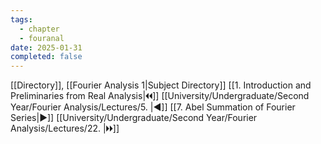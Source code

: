 ```yaml
---
tags:
  - chapter
  - fouranal
date: 2025-01-31
completed: false
---
```

[[Directory]], [[Fourier Analysis 1|Subject Directory]]
[[1. Introduction and Preliminaries from Real Analysis|🞀🞀]] [[University/Undergraduate/Second Year/Fourier Analysis/Lectures/5. |◀]] [[7. Abel Summation of Fourier Series|▶]] [[University/Undergraduate/Second Year/Fourier Analysis/Lectures/22. |🞂🞂]]
# 
## 
### 